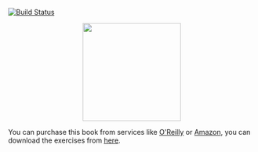 [![Build
Status](https://api.travis-ci.org/r-spark/the-r-in-spark.svg?branch=master)](https://travis-ci.org/r-spark/the-r-in-spark)

<p align="center"><a href="https://www.amazon.com/gp/product/149204637X/ref=as_li_tl?ie=UTF8&camp=1789&creative=9325&creativeASIN=149204637X&linkCode=as2&tag=therinspark-20&linkId=17909c41c4eafaec27db6040b8127bf3"><img src="https://therinspark.s3-us-west-2.amazonaws.com/mastering-spark-with-r.png" width="300" style="width: 200px; text-align: center"></a></p>

You can purchase this book from services like [O'Reilly](http://shop.oreilly.com/product/0636920223764.do) or [Amazon](https://www.amazon.com/gp/product/149204637X/ref=as_li_tl?ie=UTF8&camp=1789&creative=9325&creativeASIN=149204637X&linkCode=as2&tag=therinspark-20&linkId=17909c41c4eafaec27db6040b8127bf3), you can download the exercises from [here](https://github.com/r-spark/the-r-in-spark/releases).
